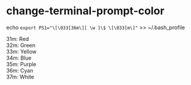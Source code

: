 # change-terminal-prompt-color

echo `export PS1="\[\033[36m\][ \w ]\$ \[\033[m\]"` >> ~/.bash_profile

31m: Red <br>
32m: Green <br>
33m: Yellow <br>
34m: Blue <br>
35m: Purple <br>
36m: Cyan <br>
37m: White <br>
